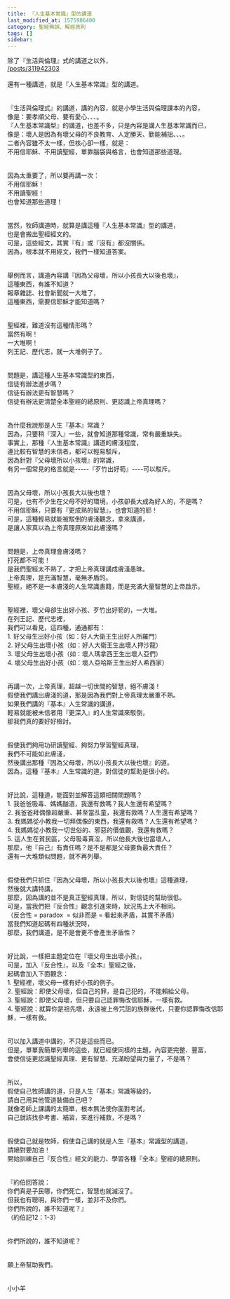 ```yaml
---
title: 『人生基本常識』型的講道
last_modified_at: 1575986400
category: 聖經無誤、解經原則
tags: []
sidebar: 
---
```


<div>除了『生活與倫理』式的講道之以外，</div>
<div><a href="/posts/311942303" target="_blank">/posts/311942303</a></div>
<div> </div>
<div>還有一種講道，就是『人生基本常識』型的講道。</div>
<div> </div>
<div> </div>
<div>『生活與倫理式』的講道，講的內容，就是小學生活與倫理課本的內容，</div>
<div>像是：要孝順父母、要有愛心、、、。</div>
<div>『人生基本常識型』的講道，也差不多，只是內容是講人生基本常識而已，</div>
<div>像是：壞人是因為有壞父母的不良教育、人定勝天、勤能補拙、、、。</div>
<div>二者內容雖不太一樣，但核心卻一樣，就是：</div>
<div>不用信耶穌、不用讀聖經，單靠腦袋與格言，也會知道那些道理。</div>
<div> </div>
<div> </div>
<div>因為太重要了，所以要再講一次：</div>
<div>不用信耶穌！</div>
<div>不用讀聖經！</div>
<div>也會知道那些道理！</div>
<div> </div>
<div> </div>
<div>當然，牧師講道時，就算是講這種『人生基本常識』型的講道，</div>
<div>也是會搬出聖經經文的。</div>
<div>可是，這些經文，其實『有』或『沒有』都沒關係。</div>
<div>因為，根本就不用經文，我們一樣知道答案。</div>
<div> </div>
<div> </div>
<div>舉例而言，講道內容講『因為父母壞，所以小孩長大以後也壞』，</div>
<div>這種東西，有誰不知道？</div>
<div>報章雜誌、社會新聞就一大堆了，</div>
<div>這種東西，需要信耶穌才能知道嗎？</div>
<div> </div>
<div> </div>
<div>聖經裡，難道沒有這種情形嗎？</div>
<div>當然有啊！</div>
<div>一大堆啊！</div>
<div>列王記、歷代志，就一大堆例子了。</div>
<div> </div>
<div> </div>
<div>問題是，講這種人生基本常識型的東西，</div>
<div>信徒有辦法進步嗎？</div>
<div>信徒有辦法更有智慧嗎？</div>
<div>信徒有辦法更清楚全本聖經的總原則、更認識上帝真理嗎？</div>
<div> </div>
<div> </div>
<div>為什麼我說那是人生『基本』常識？</div>
<div>因為，只要稍『深入』一些，就會知道那種常識，常有嚴重缺失。</div>
<div>事實上，那種『人生基本常識』講道的膚淺程度，</div>
<div>連比較有智慧的未信者，都可以輕易駁斥，</div>
<div>因為針對『父母壞所以小孩壞』的常識，</div>
<div>有另一個常見的格言就是-----『歹竹出好筍』----可以駁斥。</div>
<div> </div>
<div> </div>
<div>因為父母壞，所以小孩長大以後也壞？</div>
<div>可是，也有不少生在父母不好的環境，小孩卻長大成為好人的，不是嗎？</div>
<div>不用信耶穌，只要有『更成熟的智慧』，也會知道的耶！</div>
<div>可是，這種輕易就能被駁倒的膚淺觀念，拿來講道，</div>
<div>是讓人家真以為上帝真理原來如此膚淺嗎？</div>
<div> </div>
<div> </div>
<div>問題是，上帝真理會膚淺嗎？</div>
<div>打死都不可能！</div>
<div>是我們聖經太不熟了，才把上帝真理講成膚淺愚昧。</div>
<div>上帝真理，是充滿智慧，毫無矛盾的。</div>
<div>聖經，絕不是一本膚淺的人生常識書籍，而是充滿大量智慧的上帝啟示。</div>
<div> </div>
<div> </div>
<div>聖經裡，壞父母卻生出好小孩、歹竹出好筍的，一大堆。</div>
<div>在列王記、歷代志裡，</div>
<div>我們可以看見，這四種，通通都有：</div>
<div>1.<span style="white-space:pre"> </span>好父母生出好小孩（如：好人大衛王生出好人所羅門）</div>
<div>2.<span style="white-space:pre"> </span>好父母生出壞小孩（如：好人大衛王生出壞人押沙龍）</div>
<div>3.<span style="white-space:pre"> </span>壞父母生出壞小孩（如：壞人瑪拿西王生出壞人亞們）</div>
<div>4.<span style="white-space:pre"> </span>壞父母生出好小孩（如：壞人亞哈斯王生出好人希西家）</div>
<div> </div>
<div> </div>
<div>再講一次，上帝真理，超越一切世間的智慧，絕不膚淺！</div>
<div>假使我們講出膚淺的道，那是因為我們對上帝真理太嚴重不熟。</div>
<div>如果我們講的『基本』人生常識的講道，</div>
<div>輕易就能被未信者用『更深入』的人生常識來駁倒，</div>
<div>那我們真的要好好檢討。</div>
<div> </div>
<div> </div>
<div>假使我們夠用功研讀聖經、夠努力學習聖經真理，</div>
<div>我們不可能如此膚淺，</div>
<div>然後講出那種『因為父母壞，所以小孩長大以後也壞』的道。</div>
<div>因為，這種『基本』人生常識的道，對信徒的幫助是很小的。</div>
<div> </div>
<div> </div>
<div>好比說，這種道，能面對並解答這類相關問題嗎？</div>
<div>1.<span style="white-space:pre"> </span>我爸爸吸毒、媽媽酗酒，我還有救嗎？我人生還有希望嗎？</div>
<div>2.<span style="white-space:pre"> </span>我爸爸拜偶像超嚴重、甚至當乩童，我還有救嗎？人生還有希望嗎？</div>
<div>3.<span style="white-space:pre"> </span>我媽媽從小教我一切拜偶像的東西，我還有救嗎？人生還有希望嗎？</div>
<div>4.<span style="white-space:pre"> </span>我媽媽從小教我一切世俗的、邪惡的價值觀，我還有救嗎？</div>
<div>5.<span style="white-space:pre"> </span>這人生在貧民區，父母吸毒賣淫，所以他長大後也當壞人，</div>
<div>那麼，他『自己』有責任嗎？是不是都是父母要負最大責任？</div>
<div>還有一大堆類似問題，就不再列舉。</div>
<div> </div>
<div> </div>
<div>假使我們只抓住『因為父母壞，所以小孩長大以後也壞』這種道理，</div>
<div>然後就大講特講，</div>
<div>那麼，因為講的並不是真正聖經真理，所以，對信徒的幫助很低。</div>
<div>可是，當我們把『反合性』觀念引進來時，狀況馬上大不相同。</div>
<div>（反合性 = paradox  = 似非而是 = 看起來矛盾，其實不矛盾）</div>
<div>當我們知道起碼有四種狀況時，</div>
<div>那麼，我們講道，是不是會更不會產生矛盾性？</div>
<div> </div>
<div> </div>
<div>好比說，一樣把主題定位在『壞父母生出壞小孩』，</div>
<div>可是，加入『反合性』，以及『全本』聖經之後，</div>
<div>起碼會加入下面觀念：</div>
<div>1.<span style="white-space:pre"> </span>聖經裡，壞父母一樣有好小孩的例子。</div>
<div>2.<span style="white-space:pre"> </span>聖經說：即使父母壞，但自己的罪，是自己犯的，不能賴給父母。</div>
<div>3.<span style="white-space:pre"> </span>聖經說：即使父母壞，但只要自己認罪悔改信耶穌，一樣有救。</div>
<div>4.<span style="white-space:pre"> </span>聖經說：就算你是祖先壞，永遠被上帝咒詛的族群後代，只要你認罪悔改信耶穌，一樣有救。</div>
<div> </div>
<div> </div>
<div>可以加入講道中講的，不只是這些而已。</div>
<div>但是，單單我簡單列舉的這些，就已經使同樣的主題，內容更完整、豐富，</div>
<div>會使信徒更認識聖經真理、更有智慧、充滿盼望與力量了，不是嗎？</div>
<div> </div>
<div> </div>
<div>所以，</div>
<div>假使自己牧師講的道，只是人生『基本』常識等級的，</div>
<div>請自己用其他管道裝備自己吧？</div>
<div>就像老師上課講的太簡單，根本無法使你面對考試，</div>
<div>自己就該找參考書、補習，來進行補救，不是嗎？</div>
<div> </div>
<div> </div>
<div>假使自己就是牧師，假使自己講的就是人生『基本』常識型的講道，</div>
<div>請絕對要加油！</div>
<div>開始訓練自己『反合性』經文的能力、學習各種『全本』聖經的總原則。</div>
<div> </div>
<div> </div>
<div>『約伯回答說：</div>
<div>你們真是子民哪，你們死亡，智慧也就滅沒了。</div>
<div>但我也有聰明，與你們一樣，並非不及你們。</div>
<div>你們所說的，誰不知道呢？』</div>
<div>（約伯記12：1-3）</div>
<div> </div>
<div> </div>
<div>你們所說的，誰不知道呢？</div>
<div> </div>
<div> </div>
<div>願上帝幫助我們。</div>
<div> </div>
<div> </div>
<div>小小羊</div>
<div> </div>
<div> </div>
<div> </div>
<div> </div>
